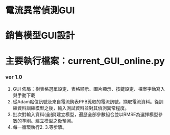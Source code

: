 # 電流異常偵測GUI
# 銷售模型GUI設計
主要執行檔案：current_GUI_online.py
===
### ver 1.0
1. GUI 佈局：樹表格選單設定、表格顯示、圖片顯示、按鍵設定、檔案字動寫入與手動下載
2. 從Adam點位訊號及來自電流鉤表PPB蒐取的電流訊號，擷取電流資料。從訓練資料訓練模型之後，輸入測試資料並對其偵測異常程度。
3. 批次對輸入資料(全部)建立模型，遍歷全部參數組合並以RMSE為選擇模型參數的準則。建立模型之後預測。
4. 每一循環執行2. 3.等步驟。
